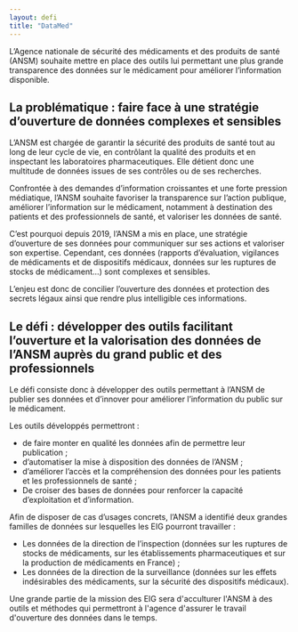 ```yaml
---
layout: defi
title: "DataMed"
---
```


L’Agence nationale de sécurité des médicaments et des produits de santé (ANSM) souhaite mettre en place des outils lui permettant une plus grande transparence des données sur le médicament pour améliorer l’information disponible. 

## La problématique : faire face à une stratégie d’ouverture de données complexes et sensibles

L’ANSM est chargée de garantir la sécurité des produits de santé tout au long de leur cycle de vie, en contrôlant la qualité des produits et en inspectant les laboratoires pharmaceutiques. Elle détient donc une multitude de données issues de ses contrôles ou de ses recherches.

Confrontée à des demandes d’information croissantes et une forte pression médiatique, l’ANSM souhaite favoriser la transparence sur l’action publique, améliorer l’information sur le médicament, notamment à destination des patients et des professionnels de santé, et valoriser les données de santé. 

C’est pourquoi depuis 2019, l’ANSM a mis en place, une stratégie d’ouverture de ses données pour communiquer sur ses actions et valoriser son expertise. Cependant, ces données (rapports d’évaluation, vigilances de médicaments et de dispositifs médicaux, données sur les ruptures de stocks de médicament…) sont complexes et sensibles.

L’enjeu est donc de concilier l’ouverture des données et protection des secrets légaux ainsi que rendre plus intelligible ces informations.

## Le défi : développer des outils facilitant l’ouverture et la valorisation des données de l’ANSM auprès du grand public et des professionnels 

Le défi consiste donc à développer des outils permettant à l’ANSM de publier ses données et d’innover pour améliorer l’information du public sur le médicament.

Les outils développés permettront : 
- de faire monter en qualité les données afin de permettre leur publication ;
- d’automatiser la mise à disposition des données de l’ANSM ;
- d’améliorer l’accès et la compréhension des données pour les patients et les professionnels de santé ;
- De croiser des bases de données pour renforcer la capacité d’exploitation et d’information.

Afin de disposer de cas d’usages concrets, l’ANSM a identifié deux grandes familles de données sur lesquelles les EIG pourront travailler :
- Les données de la direction de l’inspection (données sur les ruptures de stocks de médicaments, sur les établissements pharmaceutiques et sur la production de médicaments en France) ;
- Les données de la direction de la surveillance (données sur les effets indésirables des médicaments, sur la sécurité des dispositifs médicaux).   

Une grande partie de la mission des EIG sera d'acculturer l'ANSM à des outils et méthodes qui permettront à l'agence d'assurer le travail d'ouverture des données dans le temps.
